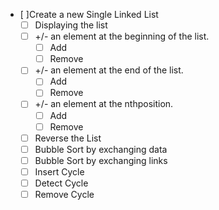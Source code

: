 * [ ]Create a new Single Linked List
    * [ ] Displaying the list
    * [ ] +/- an element at the beginning of the list.
        * [ ] Add
        * [ ] Remove
    * [ ] +/- an element at the end of the list.
        * [ ] Add 
        * [ ] Remove
    * [ ] +/- an element at the n​th ​position.
        * [ ] Add 
        * [ ] Remove
    * [ ] Reverse the List
    * [ ] Bubble Sort by exchanging data
    * [ ] Bubble Sort by exchanging links
    * [ ] Insert Cycle
    * [ ] Detect Cycle
    * [ ] Remove Cycle